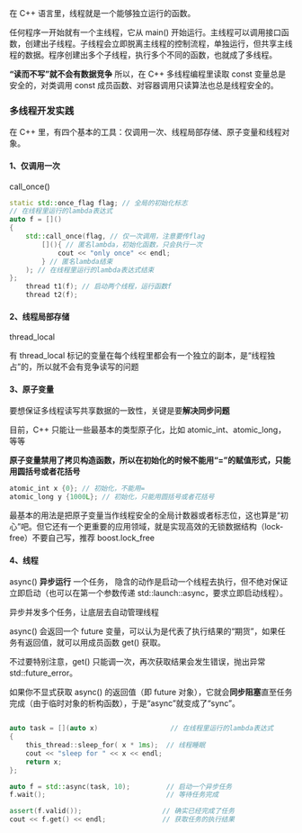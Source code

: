 在 C++ 语言里，线程就是一个能够独立运行的函数。

任何程序一开始就有一个主线程，它从 main() 开始运行。主线程可以调用接口函数，创建出子线程。子线程会立即脱离主线程的控制流程，单独运行，但共享主线程的数据。程序创建出多个子线程，执行多个不同的函数，也就成了多线程。


**“读而不写”就不会有数据竞争** 所以，在 C++ 多线程编程里读取 const 变量总是安全的，对类调用 const 成员函数、对容器调用只读算法也总是线程安全的。



### 多线程开发实践

在 C++ 里，有四个基本的工具：仅调用一次、线程局部存储、原子变量和线程对象。

#### 1、仅调用一次

call_once()


```C++
static std::once_flag flag; // 全局的初始化标志
// 在线程里运行的lambda表达式
auto f = []()
{ 
    std::call_once(flag, // 仅一次调用，注意要传flag 
        [](){ // 匿名lambda，初始化函数，只会执行一次 
            cout << "only once" << endl; 
        } // 匿名lambda结束 
    ); // 在线程里运行的lambda表达式结束
};
    thread t1(f); // 启动两个线程，运行函数f
    thread t2(f);
```

#### 2、线程局部存储

thread_local

有 thread_local 标记的变量在每个线程里都会有一个独立的副本，是“线程独占”的，所以就不会有竞争读写的问题


#### 3、原子变量

要想保证多线程读写共享数据的一致性，关键是要**解决同步问题**

目前，C++ 只能让一些最基本的类型原子化，比如 atomic_int、atomic_long，等等

**原子变量禁用了拷贝构造函数，所以在初始化的时候不能用“=”的赋值形式，只能用圆括号或者花括号**

```C++ 
atomic_int x {0}; // 初始化，不能用=
atomic_long y {1000L}; // 初始化，只能用圆括号或者花括号
```

最基本的用法是把原子变量当作线程安全的全局计数器或者标志位，这也算是“初心”吧。但它还有一个更重要的应用领域，就是实现高效的无锁数据结构（lock-free）不要自己写，推荐 boost.lock_free

#### 4、线程

async()  **异步运行** 一个任务， 隐含的动作是启动一个线程去执行，但不绝对保证立即启动（也可以在第一个参数传递 std::launch::async，要求立即启动线程）。

异步并发多个任务，让底层去自动管理线程

async() 会返回一个 future 变量，可以认为是代表了执行结果的“期货”，如果任务有返回值，就可以用成员函数 get() 获取。

不过要特别注意，get() 只能调一次，再次获取结果会发生错误，抛出异常 std::future_error。

如果你不显式获取 async() 的返回值（即 future 对象），它就会**同步阻塞**直至任务完成（由于临时对象的析构函数），于是“async”就变成了“sync”。

```C++

auto task = [](auto x)                  // 在线程里运行的lambda表达式
{
    this_thread::sleep_for( x * 1ms);  // 线程睡眠
    cout << "sleep for " << x << endl;
    return x;
};

auto f = std::async(task, 10);         // 启动一个异步任务
f.wait();                              // 等待任务完成

assert(f.valid());                    // 确实已经完成了任务
cout << f.get() << endl;              // 获取任务的执行结果
```